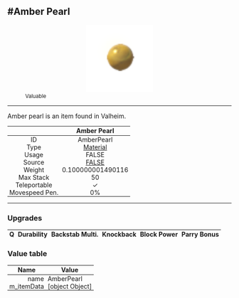 <meta property="og:title" content="Amber Pearl - MoreValheim" /><meta property="og:type" content="website" /><meta property="og:image" content="/assets/amber_pearl.png" /><meta property="og:description" content="Amber Pearl is an item found in Valheim." /><meta name="theme-color" content="#546D78"><meta name="twitter:card" content="summary_large_image">
#Amber Pearl
-------------
<style>img {width:20px;}.tb {width:150px;display: block;margin-left: auto;margin-right: auto;}</style>

<style>.md-typeset table:not([class]) th:not([align]) {min-width:unset!important;}</style>
<style>td{padding:0em 0.3em!important;text-align:center!important;border-left:.05rem solid var(--md-default-fg-color--lightest)}</style>

<style>th{padding:0.1em 0.3em!important;text-align:center!important;font-weight:bold}</style>

<style>pre{text-align:right!important}</style>
<style>table tr td:first-child {border-left: 0;};</style>

<figure><img src="/assets/amber_pearl.png" class="tb" /><figcaption><small><color=yellow>Valuable</color></small></figcaption></figure>

-------------

Amber pearl is an item found in Valheim.

|        | Amber Pearl              |
| ----------- | ------------------------------------ |
| ID |AmberPearl
| Type | [Material](../../types/material)
| Usage | FALSE<br>
| Source | [FALSE](../../items/false)
| Weight | 0.100000001490116 |
| Max Stack | 50 |
| Teleportable | ✓
| Movespeed Pen. | 0%


-------------

### Upgrades
| Q | Durability | Backstab Multi. | Knockback | Block Power | Parry Bonus
| - | - | - | - | - | - 


### Value table
| Name | Value
| - | - |
| <div style="text-align:right">name</div> | <div style="text-align:left">AmberPearl</div> | 
| <div style="text-align:right">m_itemData</div> | <div style="text-align:left">[object Object]</div> | 